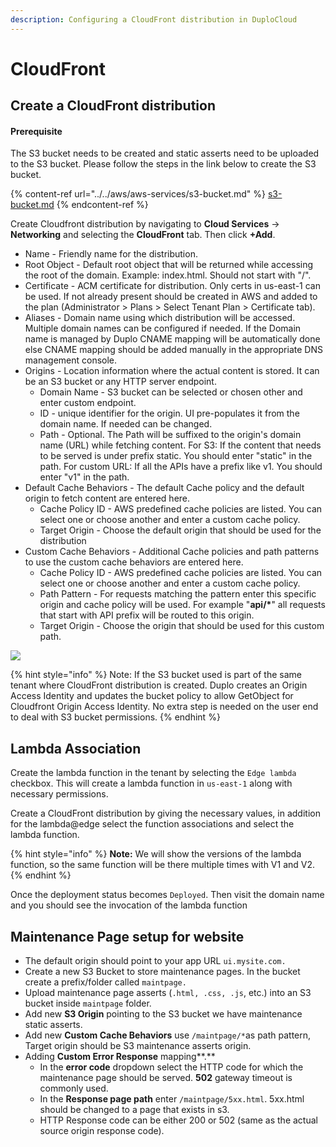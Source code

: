 ```yaml
---
description: Configuring a CloudFront distribution in DuploCloud
---
```


# CloudFront

## Create a CloudFront distribution

#### Prerequisite

The S3 bucket needs to be created and static asserts need to be uploaded to the S3 bucket. Please follow the steps in the link below to create the S3 bucket.

{% content-ref url="../../aws/aws-services/s3-bucket.md" %}
[s3-bucket.md](../../aws/aws-services/s3-bucket.md)
{% endcontent-ref %}

Create Cloudfront distribution by navigating to **Cloud Services** -> **Networking** and selecting the **CloudFront** tab. Then click **+Add**.&#x20;

* Name - Friendly name for the distribution.
* Root Object - Default root object that will be returned while accessing the root of the domain. Example: index.html. Should not start with "/".
* Certificate - ACM certificate for distribution. Only certs in us-east-1 can be used. If not already present should be created in AWS and added to the plan (Administrator > Plans > Select Tenant Plan > Certificate tab).
* Aliases - Domain name using which distribution will be accessed. Multiple domain names can be configured if needed. If the Domain name is managed by Duplo CNAME mapping will be automatically done else CNAME mapping should be added manually in the appropriate DNS management console.
* Origins - Location information where the actual content is stored. It can be an S3 bucket or any HTTP server endpoint.
  * Domain Name - S3 bucket can be selected or chosen other and enter custom endpoint.
  * ID - unique identifier for the origin. UI pre-populates it from the domain name. If needed can be changed.
  * Path - Optional. The Path will be suffixed to the origin's domain name (URL) while fetching content. For S3: If the content that needs to be served is under prefix static. You should enter "static" in the path. For custom URL: If all the APIs have a prefix like v1. You should enter "v1" in the path.
* Default Cache Behaviors - The default Cache policy and the default origin to fetch content are entered here.
  * Cache Policy ID - AWS predefined cache policies are listed. You can select one or choose another and enter a custom cache policy.&#x20;
  * Target Origin - Choose the default origin that should be used for the distribution
* Custom Cache Behaviors - Additional Cache policies and path patterns to use the custom cache behaviors are entered here.
  * Cache Policy ID - AWS predefined cache policies are listed. You can select one or choose another and enter a custom cache policy.&#x20;
  * Path Pattern - For requests matching the pattern enter this specific origin and cache policy will be used. For example "**api/\***" all requests that start with API prefix will be routed to this origin.
  * Target Origin - Choose the origin that should be used for this custom path.

![](../../.gitbook/assets/cloudfrontdistribution-form.jpg)

{% hint style="info" %}
Note: If the S3 bucket used is part of the same tenant where CloudFront distribution is created. Duplo creates an Origin Access Identity and updates the bucket policy to allow GetObject for Cloudfront Origin Access Identity. No extra step is needed on the user end to deal with S3 bucket permissions.
{% endhint %}

## Lambda Association

Create the lambda function in the tenant by selecting the `Edge lambda` checkbox. This will create a lambda function in `us-east-1` along with necessary permissions.

Create a CloudFront distribution by giving the necessary values, in addition for the lambda@edge select the function associations and select the lambda function.

{% hint style="info" %}
**Note:** We will show the versions of the lambda function, so the same function will be there multiple times with V1 and V2.
{% endhint %}

Once the deployment status becomes `Deployed`. Then visit the domain name and you should see the invocation of the lambda function

## Maintenance Page setup for website

* The default origin should point to your app URL `ui.mysite.com.`
* Create a new S3 Bucket to store maintenance pages. In the bucket create a prefix/folder called `maintpage.`
* Upload maintenance page asserts (`.html, .css, .js`, etc.) into an S3 bucket inside `maintpage` folder.
* Add new **S3 Origin** pointing to the S3 bucket we have maintenance static asserts.
* Add new **Custom Cache Behaviors** use `/maintpage/*`as path pattern, Target origin should be S3  maintenance asserts origin.
* Adding **Custom Error Response** mapping**.**
  * &#x20;In the **error code** dropdown select the HTTP code for which the maintenance page should be served. **502** gateway timeout is commonly used.
  * In the **Response page path** enter `/maintpage/5xx.html`. 5xx.html should be changed to a page that exists in s3.
  * HTTP Response code can be either 200 or 502 (same as the actual source origin response code).
